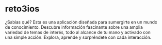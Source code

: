 # reto3ios

¿Sabías qué? Esta es una aplicación diseñada para sumergirte en un mundo de conocimiento. Descubre información fascinante sobre una amplia variedad de temas de interés, todo al alcance de tu mano y activado con una simple acción. Explora, aprende y sorpréndete con cada interacción.
